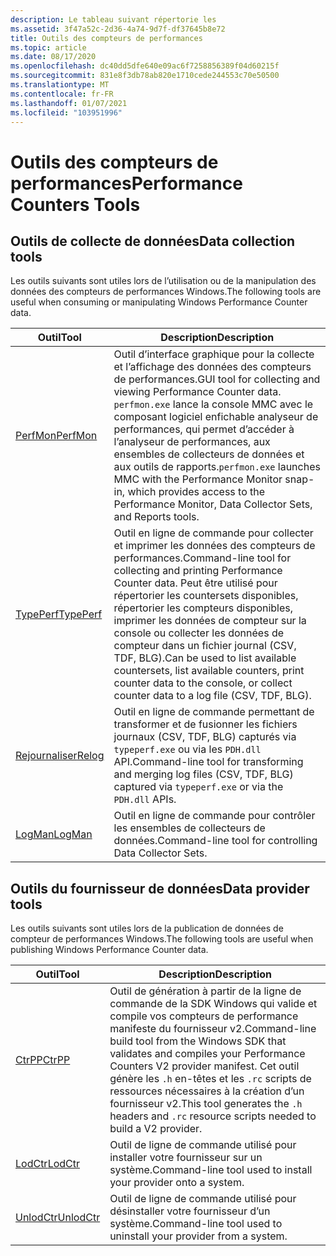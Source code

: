 ```yaml
---
description: Le tableau suivant répertorie les
ms.assetid: 3f47a52c-2d36-4a74-9d7f-df37645b8e72
title: Outils des compteurs de performances
ms.topic: article
ms.date: 08/17/2020
ms.openlocfilehash: dc40dd5dfe640e09ac6f7258856389f04d60215f
ms.sourcegitcommit: 831e8f3db78ab820e1710cede244553c70e50500
ms.translationtype: MT
ms.contentlocale: fr-FR
ms.lasthandoff: 01/07/2021
ms.locfileid: "103951996"
---
```

# <a name="performance-counters-tools"></a><span data-ttu-id="ef6a2-103">Outils des compteurs de performances</span><span class="sxs-lookup"><span data-stu-id="ef6a2-103">Performance Counters Tools</span></span>

## <a name="data-collection-tools"></a><span data-ttu-id="ef6a2-104">Outils de collecte de données</span><span class="sxs-lookup"><span data-stu-id="ef6a2-104">Data collection tools</span></span>

<span data-ttu-id="ef6a2-105">Les outils suivants sont utiles lors de l’utilisation ou de la manipulation des données des compteurs de performances Windows.</span><span class="sxs-lookup"><span data-stu-id="ef6a2-105">The following tools are useful when consuming or manipulating Windows Performance Counter data.</span></span>

|<span data-ttu-id="ef6a2-106">Outil</span><span class="sxs-lookup"><span data-stu-id="ef6a2-106">Tool</span></span>|<span data-ttu-id="ef6a2-107">Description</span><span class="sxs-lookup"><span data-stu-id="ef6a2-107">Description</span></span>
|----|-----------
| [<span data-ttu-id="ef6a2-108">PerfMon</span><span class="sxs-lookup"><span data-stu-id="ef6a2-108">PerfMon</span></span>](/windows-server/administration/windows-commands/perfmon) | <span data-ttu-id="ef6a2-109">Outil d’interface graphique pour la collecte et l’affichage des données des compteurs de performances.</span><span class="sxs-lookup"><span data-stu-id="ef6a2-109">GUI tool for collecting and viewing Performance Counter data.</span></span> <span data-ttu-id="ef6a2-110">`perfmon.exe` lance la console MMC avec le composant logiciel enfichable analyseur de performances, qui permet d’accéder à l’analyseur de performances, aux ensembles de collecteurs de données et aux outils de rapports.</span><span class="sxs-lookup"><span data-stu-id="ef6a2-110">`perfmon.exe` launches MMC with the Performance Monitor snap-in, which provides access to the Performance Monitor, Data Collector Sets, and Reports tools.</span></span>
| [<span data-ttu-id="ef6a2-111">TypePerf</span><span class="sxs-lookup"><span data-stu-id="ef6a2-111">TypePerf</span></span>](/windows-server/administration/windows-commands/typeperf) |<span data-ttu-id="ef6a2-112">Outil en ligne de commande pour collecter et imprimer les données des compteurs de performances.</span><span class="sxs-lookup"><span data-stu-id="ef6a2-112">Command-line tool for collecting and printing Performance Counter data.</span></span> <span data-ttu-id="ef6a2-113">Peut être utilisé pour répertorier les countersets disponibles, répertorier les compteurs disponibles, imprimer les données de compteur sur la console ou collecter les données de compteur dans un fichier journal (CSV, TDF, BLG).</span><span class="sxs-lookup"><span data-stu-id="ef6a2-113">Can be used to list available countersets, list available counters, print counter data to the console, or collect counter data to a log file (CSV, TDF, BLG).</span></span>
| [<span data-ttu-id="ef6a2-114">Rejournaliser</span><span class="sxs-lookup"><span data-stu-id="ef6a2-114">Relog</span></span>](/windows-server/administration/windows-commands/relog) |<span data-ttu-id="ef6a2-115">Outil en ligne de commande permettant de transformer et de fusionner les fichiers journaux (CSV, TDF, BLG) capturés via `typeperf.exe` ou via les `PDH.dll` API.</span><span class="sxs-lookup"><span data-stu-id="ef6a2-115">Command-line tool for transforming and merging log files (CSV, TDF, BLG) captured via `typeperf.exe` or via the `PDH.dll` APIs.</span></span>
| [<span data-ttu-id="ef6a2-116">LogMan</span><span class="sxs-lookup"><span data-stu-id="ef6a2-116">LogMan</span></span>](/windows-server/administration/windows-commands/logman) |<span data-ttu-id="ef6a2-117">Outil en ligne de commande pour contrôler les ensembles de collecteurs de données.</span><span class="sxs-lookup"><span data-stu-id="ef6a2-117">Command-line tool for controlling Data Collector Sets.</span></span>

## <a name="data-provider-tools"></a><span data-ttu-id="ef6a2-118">Outils du fournisseur de données</span><span class="sxs-lookup"><span data-stu-id="ef6a2-118">Data provider tools</span></span>

<span data-ttu-id="ef6a2-119">Les outils suivants sont utiles lors de la publication de données de compteur de performances Windows.</span><span class="sxs-lookup"><span data-stu-id="ef6a2-119">The following tools are useful when publishing Windows Performance Counter data.</span></span>

|<span data-ttu-id="ef6a2-120">Outil</span><span class="sxs-lookup"><span data-stu-id="ef6a2-120">Tool</span></span>|<span data-ttu-id="ef6a2-121">Description</span><span class="sxs-lookup"><span data-stu-id="ef6a2-121">Description</span></span>
|----|-----------
| [<span data-ttu-id="ef6a2-122">CtrPP</span><span class="sxs-lookup"><span data-stu-id="ef6a2-122">CtrPP</span></span>](ctrpp.md) | <span data-ttu-id="ef6a2-123">Outil de génération à partir de la ligne de commande de la SDK Windows qui valide et compile vos compteurs de performance manifeste du fournisseur v2.</span><span class="sxs-lookup"><span data-stu-id="ef6a2-123">Command-line build tool from the Windows SDK that validates and compiles your Performance Counters V2 provider manifest.</span></span> <span data-ttu-id="ef6a2-124">Cet outil génère les `.h` en-têtes et les `.rc` scripts de ressources nécessaires à la création d’un fournisseur v2.</span><span class="sxs-lookup"><span data-stu-id="ef6a2-124">This tool generates the `.h` headers and `.rc` resource scripts needed to build a V2 provider.</span></span>
| [<span data-ttu-id="ef6a2-125">LodCtr</span><span class="sxs-lookup"><span data-stu-id="ef6a2-125">LodCtr</span></span>](/windows-server/administration/windows-commands/lodctr) | <span data-ttu-id="ef6a2-126">Outil de ligne de commande utilisé pour installer votre fournisseur sur un système.</span><span class="sxs-lookup"><span data-stu-id="ef6a2-126">Command-line tool used to install your provider onto a system.</span></span>
| [<span data-ttu-id="ef6a2-127">UnlodCtr</span><span class="sxs-lookup"><span data-stu-id="ef6a2-127">UnlodCtr</span></span>](/windows-server/administration/windows-commands/unlodctr_1) | <span data-ttu-id="ef6a2-128">Outil de ligne de commande utilisé pour désinstaller votre fournisseur d’un système.</span><span class="sxs-lookup"><span data-stu-id="ef6a2-128">Command-line tool used to uninstall your provider from a system.</span></span>
